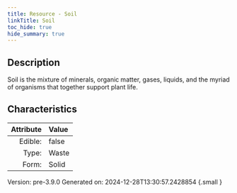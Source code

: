 ```yaml
---
title: Resource - Soil
linkTitle: Soil
toc_hide: true
hide_summary: true
---
```


## Description
Soil is the mixture of minerals, organic matter, gases, liquids, and the myriad of organisms that together support plant life.

## Characteristics

| Attribute      | Value |
|--------:|:------|
|Edible:|false|
|Type:|Waste|
|Form:|Solid|
 



    

Version: pre-3.9.0 Generated on: 2024-12-28T13:30:57.2428854
{.small }

